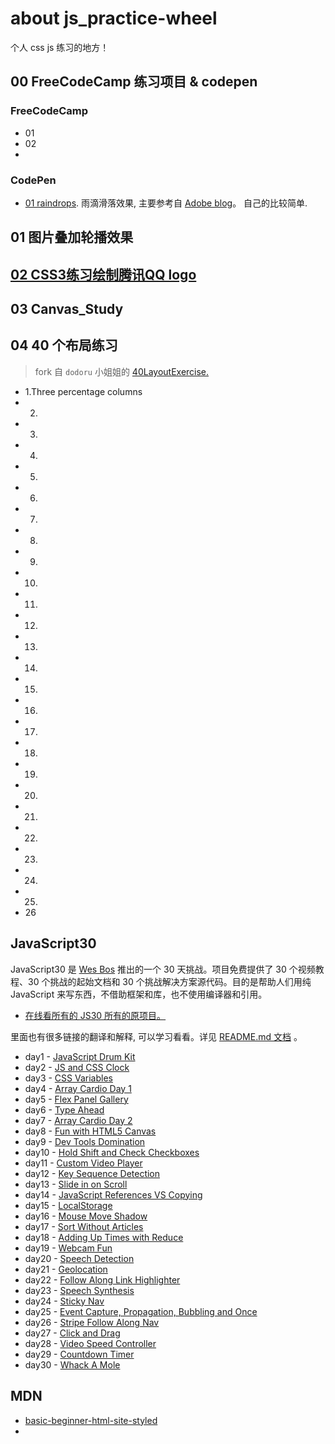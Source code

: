 # about js_practice-wheel
 个人 css js 练习的地方！

## 00 FreeCodeCamp 练习项目 & codepen
### FreeCodeCamp 
* 01
* 02
*
### CodePen 
* [01 raindrops](https://codepen.io/alvinmi/pen/MXYgdx). 雨滴滑落效果, 主要参考自 [Adobe blog](https://blogs.adobe.com/creativecloud/css-only-raindrops-on-window-effect/)。 自己的比较简单.

## 01 图片叠加轮播效果

## [02 CSS3练习绘制腾讯QQ logo](http://htmlpreview.github.io/?https://github.com/AlvinMi/js_practice-wheel/blob/e875874e80d34cdc5dd28180b3e88429b12ace26/02%20CSS3练习绘制腾讯QQ%20logo/index.html)

## 03 Canvas_Study

## 04 40 个布局练习
> fork 自 `dodoru` 小姐姐的 [40LayoutExercise.](https://github.com/dodoru/40LayoutExercise)
- 1.Three percentage columns 
- 2.
- 3.
- 4.
- 5.
- 6.
- 7.
- 8.
- 9.
- 10.
- 11.
- 12.
- 13.
- 14.
- 15.
- 16.
- 17.
- 18.
- 19.
- 20.
- 21.
- 22.
- 23.
- 24.
- 25.
- 26


## JavaScript30 
JavaScript30 是 [Wes Bos](https://github.com/wesbos/JavaScript30) 推出的一个 30 天挑战。项目免费提供了 30 个视频教程、30 个挑战的起始文档和 30 个挑战解决方案源代码。目的是帮助人们用纯 JavaScript 来写东西，不借助框架和库，也不使用编译器和引用。

- [在线看所有的 JS30 所有的原项目。](http://30daysofjs.michaeleinsohn.com)

里面也有很多链接的翻译和解释, 可以学习看看。详见 [README.md 文档](https://github.com/wesbos/JavaScript30/blob/be63f4ddd72916d3e2d5fadd4bb91f94b5c211e3/readme.md) 。

* day1 - [JavaScript Drum Kit](http://htmlpreview.github.io/?https://github.com/AlvinMi/js_practice-wheel/blob/6f50d06ff7c5e5f26da02c0a44ae8e115aacd8ce/JavaScript30/01-JavaScript%20Drum%20Kit/index_finish.html)
* day2 - [JS and CSS Clock]()
* day3 - [CSS Variables]()
* day4 - [Array Cardio Day 1]()	
* day5 - [Flex Panel Gallery]()
* day6 - [Type Ahead]()
* day7 - [Array Cardio Day 2]()
* day8 - [Fun with HTML5 Canvas]()
* day9 - [Dev Tools Domination]()
* day10 - [Hold Shift and Check Checkboxes]()
* day11 - [Custom Video Player]()
* day12 - [Key Sequence Detection]()
* day13 - [Slide in on Scroll]()
* day14 - [JavaScript References VS Copying]()
* day15 - [LocalStorage]()
* day16 - [Mouse Move Shadow]()
* day17 - [Sort Without Articles]()
* day18 - [Adding Up Times with Reduce]()
* day19 - [Webcam Fun]()
* day20 - [Speech Detection]()
* day21 - [Geolocation]()
* day22 - [Follow Along Link Highlighter]()
* day23 - [Speech Synthesis]()
* day24 - [Sticky Nav]()
* day25 - [Event Capture, Propagation, Bubbling and Once]()
* day26 - [Stripe Follow Along Nav]()
* day27 - [Click and Drag]()
* day28 - [Video Speed Controller]()
* day29 - [Countdown Timer]()
* day30 - [Whack A Mole]()

## MDN 
- [basic-beginner-html-site-styled](https://codepen.io/alvinmi/pen/JaXarz)
- 